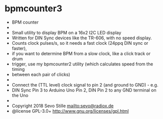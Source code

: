 # bpmcounter3
 * BPM counter
 * 
 * Small utility to display BPM on a 16x2 I2C LED display 
 * Written for DIN Sync devices like the TR-606, with no speed display.  
 * Counts clock pulses/s, so it needs a fast clock (24ppq DIN sync or faster), 
 * if you want to determine BPM from a slow clock, like a click track or drum 
 * trigger, use my bpmcounter2 utility (which calculates speed from the timing  
 * between each pair of clicks)
 * 
 * Connect the (TTL level) clock signal to pin 2 (and ground to GND) - e.g. 
 * DIN Sync Pin 3 to Arduino Uno Pin 2, DIN Pin 2 to any GND terminal on the Uno 
 * 
 * Copyright 2018 Sevo Stille <mailto:sevo@radiox.de>
 * @license GPL-3.0+ <http://www.gnu.org/licenses/gpl.html>
